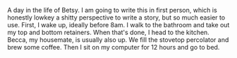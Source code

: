 A day in the life of Betsy. I am going to write this in first person, which is honestly lowkey a shitty perspective to write a story, but so much easier to use.
First, I wake up, ideally before 8am. I walk to the bathroom and take out my top and bottom retainers. When that's done, I head to the kitchen. Becca, my housemate, is usually also up. We fill the stovetop percolator and brew some coffee. Then I sit on my computer for 12 hours and go to bed.